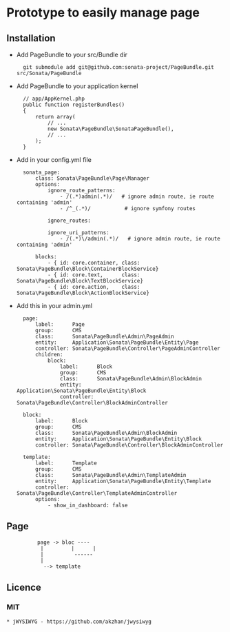# Prototype to easily manage page

## Installation

* Add PageBundle to your src/Bundle dir

        git submodule add git@github.com:sonata-project/PageBundle.git src/Sonata/PageBundle

* Add PageBundle to your application kernel

        // app/AppKernel.php
        public function registerBundles()
        {
            return array(
                // ...
                new Sonata\PageBundle\SonataPageBundle(),
                // ...
            );
        }


* Add in your config.yml file

        sonata_page:
            class: Sonata\PageBundle\Page\Manager
            options:
                ignore_route_patterns:
                    - /(.*)admin(.*)/   # ignore admin route, ie route containing 'admin'
                    - /^_(.*)/           # ignore symfony routes

                ignore_routes:

                ignore_uri_patterns:
                    - /(.*)\/admin(.*)/   # ignore admin route, ie route containing 'admin'

            blocks:
                - { id: core.container, class: Sonata\PageBundle\Block\ContainerBlockService}
                - { id: core.text,      class: Sonata\PageBundle\Block\TextBlockService}
                - { id: core.action,    class: Sonata\PageBundle\Block\ActionBlockService}

* Add this in your admin.yml

        page:
            label:      Page
            group:      CMS
            class:      Sonata\PageBundle\Admin\PageAdmin
            entity:     Application\Sonata\PageBundle\Entity\Page
            controller: Sonata\PageBundle\Controller\PageAdminController
            children:
                block:
                    label:      Block
                    group:      CMS
                    class:      Sonata\PageBundle\Admin\BlockAdmin
                    entity:     Application\Sonata\PageBundle\Entity\Block
                    controller: Sonata\PageBundle\Controller\BlockAdminController

        block:
            label:      Block
            group:      CMS
            class:      Sonata\PageBundle\Admin\BlockAdmin
            entity:     Application\Sonata\PageBundle\Entity\Block
            controller: Sonata\PageBundle\Controller\BlockAdminController

        template:
            label:      Template
            group:      CMS
            class:      Sonata\PageBundle\Admin\TemplateAdmin
            entity:     Application\Sonata\PageBundle\Entity\Template
            controller: Sonata\PageBundle\Controller\TemplateAdminController
            options:
                - show_in_dashboard: false

## Page


              page -> bloc ----
               |         |      |
               |          ------
               |
                --> template




## Licence

### MIT

    * jWYSIWYG - https://github.com/akzhan/jwysiwyg